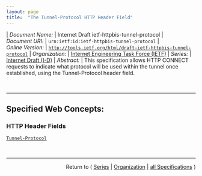 ```yaml
---
layout: page
title:  "The Tunnel-Protocol HTTP Header Field"
---
```


| *Document Name:* | Internet Draft ietf-httpbis-tunnel-protocol
| *Document URI:* | `urn:ietf:id:ietf-httpbis-tunnel-protocol`
| *Online Version:* | [`http://tools.ietf.org/html/draft-ietf-httpbis-tunnel-protocol`](http://tools.ietf.org/html/draft-ietf-httpbis-tunnel-protocol)
| *Organization:* | [Internet Engineering Task Force (IETF)](..  "List of specification series by this organization")
| *Series:* | [Internet Draft (I-D)](.  "List of specifications in this series")
| *Abstract:* | This specification allows HTTP CONNECT requests to indicate what protocol will be used within the tunnel once established, using the Tunnel-Protocol header field.

<br/>
<hr/>

## Specified Web Concepts:

### HTTP Header Fields

[`Tunnel-Protocol`](/concepts/http-header/Tunnel-Protocol "Clients include the Tunnel-Protocol header field in an HTTP CONNECT request to indicate the application layer protocol that will be used within the tunnel, or the set of protocols that might be used within the tunnel.")



<br/>
<hr/>

<p style="text-align: right">Return to ( <a href="./">Series</a> | <a href="../">Organization</a> | <a href="../../">all Specifications</a> )</p>